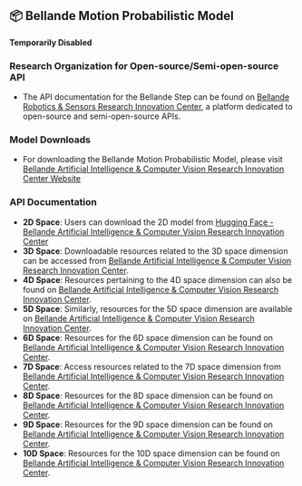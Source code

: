 ## 📦 Bellande Motion Probabilistic Model

**Temporarily Disabled**

### Research Organization for Open-source/Semi-open-source API
- The API documentation for the Bellande Step can be found on [Bellande Robotics & Sensors Research Innovation Center](https://robotics-sensors.github.io), a platform dedicated to open-source and semi-open-source APIs.

### Model Downloads
- For downloading the Bellande Motion Probabilistic Model, please visit [Bellande Artificial Intelligence & Computer Vision Research Innovation Center Website](https://artificial-intelligence-computer-vision.github.io)

### API Documentation
- **2D Space**: Users can download the 2D model from [Hugging Face - Bellande Artificial Intelligence & Computer Vision Research Innovation Center](https://huggingface.co/Artificial-Intelligence-Computer-Vision)
- **3D Space**: Downloadable resources related to the 3D space dimension can be accessed from [Bellande Artificial Intelligence & Computer Vision Research Innovation Center](https://artificial-intelligence-computer-vision.github.io).
- **4D Space**: Resources pertaining to the 4D space dimension can also be found on [Bellande Artificial Intelligence & Computer Vision Research Innovation Center](https://artificial-intelligence-computer-vision.github.io).
- **5D Space**: Similarly, resources for the 5D space dimension are available on [Bellande Artificial Intelligence & Computer Vision Research Innovation Center](https://artificial-intelligence-computer-vision.github.io).
- **6D Space**: Resources for the 6D space dimension can be found on [Bellande Artificial Intelligence & Computer Vision Research Innovation Center](https://artificial-intelligence-computer-vision.github.io).
- **7D Space**: Access resources related to the 7D space dimension from [Bellande Artificial Intelligence & Computer Vision Research Innovation Center](https://artificial-intelligence-computer-vision.github.io).
- **8D Space**: Resources for the 8D space dimension can be found on [Bellande Artificial Intelligence & Computer Vision Research Innovation Center](https://artificial-intelligence-computer-vision.github.io).
- **9D Space**: Resources for the 9D space dimension can be found on [Bellande Artificial Intelligence & Computer Vision Research Innovation Center](https://artificial-intelligence-computer-vision.github.io).
- **10D Space**: Resources for the 10D space dimension can be found on [Bellande Artificial Intelligence & Computer Vision Research Innovation Center](https://artificial-intelligence-computer-vision.github.io).
